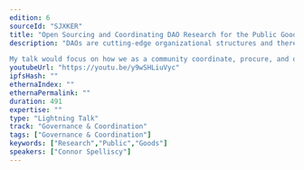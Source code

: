 ```yaml
---
edition: 6
sourceId: "SJXKER"
title: "Open Sourcing and Coordinating DAO Research for the Public Good"
description: "DAOs are cutting-edge organizational structures and there is limited precedent to help DAO stakeholders understand how to operate. DAOs are now starting to research legal, governance, treasury management, tax, and other issues, but much of the foundational learnings of DAO stakeholders are siloed within their own communities.

My talk would focus on how we as a community coordinate, procure, and open-source research foundational to DAO operations to more effectively scale the industry."
youtubeUrl: "https://youtu.be/y9wSHLiuVyc"
ipfsHash: ""
ethernaIndex: ""
ethernaPermalink: ""
duration: 491
expertise: ""
type: "Lightning Talk"
track: "Governance & Coordination"
tags: ["Governance & Coordination"]
keywords: ["Research","Public","Goods"]
speakers: ["Connor Spelliscy"]
---
```

